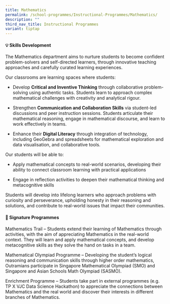 ```yaml
---
title: Mathematics
permalink: /school-programmes/Instructional-Programmes/Mathematics/
description: ""
third_nav_title: Instructional Programmes
variant: tiptap
---
```

<h4><strong>💡 Skills Development</strong></h4>
<p><a rel="noopener noreferrer nofollow" target="_blank">The Mathematics department aims to nurture students to become confident problem-solvers and self-directed learners, through innovative teaching approaches and carefully curated learning experiences.</a>
</p>
<p>Our classrooms are learning spaces where students:</p>
<ul data-tight="true" class="tight">
<li>
<p>Develop <strong>Critical and Inventive Thinking</strong> through collaborative
problem-solving using authentic tasks. Students learn to approach complex
mathematical challenges with creativity and analytical rigour.</p>
</li>
<li>
<p>Strengthen <strong>Communication and Collaboration Skills</strong> via student-led
discussions and peer instruction sessions. Students articulate their mathematical
reasoning, engage in mathematical discourse, and learn to work effectively
in teams.</p>
</li>
<li>
<p>Enhance their <strong>Digital Literacy</strong> through integration of technology,
including GeoGebra and spreadsheets for mathematical exploration and data
visualisation, and collaborative tools.</p>
</li>
</ul>
<p>Our students will be able to:</p>
<ul data-tight="true" class="tight">
<li>
<p>Apply mathematical concepts to real-world scenarios, developing their
ability to connect classroom learning with practical applications</p>
</li>
<li>
<p>Engage in reflection activities to deepen their mathematical thinking
and metacognitive skills</p>
</li>
</ul>
<p>Students will develop into lifelong learners who approach problems with
curiosity and perseverance, upholding honesty in their reasoning and solutions,
and contribute to real-world issues that impact their communities.</p>
<h4><strong>🚀 Signature Programmes </strong></h4>
<p>Mathematics Trail – Students extend their learning of Mathematics through
activities, with the aim of appreciating Mathematics in the real-world
context. They will learn and apply mathematical concepts, and develop metacognitive
skills as they solve the hand on tasks in a team.</p>
<p>Mathematical Olympiad Programme – Developing the student’s logical reasoning
and communication skills through higher order mathematics, Outramians participate
in Singapore Mathematical Olympiad (SMO) and Singapore and Asian Schools
Math Olympiad (SASMO).</p>
<p>Enrichment Programme – Students take part in external programmes (e.g.
TP X VJC Data Science Hackathon) to appreciate the connections between
Mathematics and the real world and discover their interests in different
branches of Mathematics.</p>
<p>&nbsp;</p>
<p></p>
<p></p>
<p></p>
<p></p>
<p></p>
<p></p>
<p></p>
<p></p>
<p></p>
<p></p>
<p></p>
<p>
<br>
</p>
<p>&nbsp;&nbsp;&nbsp;&nbsp;</p>
<p></p>
<p></p>